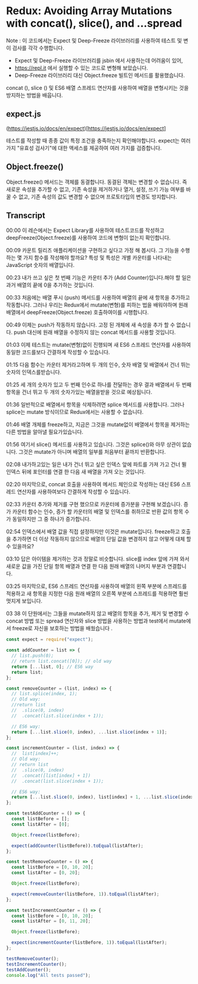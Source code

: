 # Redux: Avoiding Array Mutations with concat(), slice(), and ...spread

Note : 이 코드에서는 Expect 및 Deep-Freeze 라이브러리를 사용하여 테스트 및 변이 검사를 각각 수행합니다.

- Expect 및 Deep-Freeze 라이브러리를 jsbin 에서 사용하는데 어려움이 있어,
- https://repl.it 에서 실행할 수 있는 코드로 변형해 보았습니다.
- Deep-Freeze 라이브러리 대신 Object.freeze 빌트인 메서드를 활용했습니다.

concat (), slice () 및 ES6 배열 스프레드 연산자를 사용하여 배열을 변형시키는 것을 방지하는 방법을 배웁니다.

## expect.js

(https://jestjs.io/docs/en/expect)[https://jestjs.io/docs/en/expect]

테스트를 작성할 때 종종 값이 특정 조건을 충족하는지 확인해야합니다. expect는 여러 가지 "유효성 검사기"에 대한 액세스를 제공하여 여러 가지를 검증합니다.

## Object.freeze()

Object.freeze() 메서드는 객체를 동결합니다. 동결된 객체는 변경할 수 없습니다. 즉 새로운 속성을 추가할 수 없고, 기존 속성을 제거하거나 열거, 설정, 쓰기 가능 여부를 바꿀 수 없고, 기존 속성의 값도 변경할 수 없으며 프로토타입의 변경도 방지합니다.

## Transcript

00:00 이 레슨에서는 Expect Library를 사용하여 테스트코드를 작성하고 deepFreeze(Object.freeze)를 사용하여 코드에 변형이 없는지 확인합니다.

00:09 카운트 릴리즈 애플리케이션을 구현하고 싶다고 가정 해 봅시다. 그 기능을 수행하는 몇 가지 함수를 작성해야 할까요? 특성 및 특성은 개별 카운터를 나타내는 JavaScript 숫자의 배열입니다.

00:23 내가 쓰고 싶은 첫 번째 기능은 카운터 추가 (Add Counter)입니다.해야 할 일은 과거 배열의 끝에 0을 추가하는 것입니다.

00:33 처음에는 배열 푸시 (push) 메서드를 사용하여 배열의 끝에 새 항목을 추가하고 작동합니다. 그러나 우리는 Redux에서 mutate(변형)를 피하는 법을 배워야하며 원래 배열에서 deepFreeze(Object.freeze) 호출하여이를 시행합니다.

00:49 이제는 push가 작동하지 않습니다. 고정 된 개체에 새 속성을 추가 할 수 없습니다. push 대신에 원래 배열을 수정하지 않는 concat 메서드를 사용할 것입니다.

01:03 이제 테스트는 mutate(변형)없이 진행되며 새 ES6 스프레드 연산자를 사용하여 동일한 코드를보다 간결하게 작성할 수 있습니다.

01:15 다음 함수는 카운터 제거라고하며 두 개의 인수, 숫자 배열 및 배열에서 건너 뛰는 숫자의 인덱스를받습니다.

01:25 세 개의 숫자가 있고 두 번째 인수로 하나를 전달하는 경우 결과 배열에서 두 번째 항목을 건너 뛰고 두 개의 숫자가있는 배열을받을 것으로 예상됩니다.

01:36 일반적으로 배열에서 항목을 삭제하려면 splice 메서드를 사용합니다. 그러나 splice는 mutate 방식이므로 Redux에서는 사용할 수 없습니다.

01:46 배열 개체를 freeze하고, 지금은 그것을 mutate없이 배열에서 항목을 제거하는 다른 방법을 알아낼 필요가있습니다.

01:56 여기서 slice() 메서드를 사용하고 있습니다. 그것은 splice()와 아무 상관이 없습니다. 그것은 mutate가 아니며 배열의 일부를 처음부터 끝까지 반환합니다.

02:08 내가하고있는 일은 내가 건너 뛰고 싶은 인덱스 앞에 파트를 가져 가고 건너 뛸 인덱스 뒤에 포인터를 연결 한 다음 새 배열을 가져 오는 것입니다.

02:20 마지막으로, concat 호출을 사용하여 메서드 체인으로 작성하는 대신 ES6 스프레드 연산자를 사용하여보다 간결하게 작성할 수 있습니다.

02:33 카운터 추가와 제거를 구현 했으므로 카운터에 증가분을 구현해 보겠습니다. 증가 카운터 함수는 인수, 증가 할 카운터의 배열 및 인덱스를 취하므로 반환 값의 항목 수가 동일하지만 그 중 하나가 증가합니다.

02:54 인덱스에서 배열 값을 직접 설정하지만 이것은 mutate입니다. freeze하고 호출을 추가하면 더 이상 작동하지 않으므로 배열의 단일 값을 변경하지 않고 어떻게 대체 할 수 있을까요?

03:10 답은 아이템을 제거하는 것과 정말로 비슷합니다. slice를 index 앞에 가져 와서 새로운 값을 가진 단일 항목 배열과 연결 한 다음 원래 배열의 나머지 부분과 연결합니다.

03:25 마지막으로, ES6 스프레드 연산자를 사용하여 배열의 왼쪽 부분에 스프레드를 적용하고 새 항목을 지정한 다음 원래 배열의 오른쪽 부분에 스프레드를 적용하면 훨씬 멋지게 보입니다.

03 38 이 단원에서는 그들을 mutate하지 않고 배열의 항목을 추가, 제거 및 변경할 수 concat 방법 또는 spread 연산자와 slice 방법을 사용하는 방법과 test에서 mutate에서 freeze로 자신을 보호하는 방법을 배웠습니다 .

```js
const expect = require("expect");

const addCounter = list => {
  // list.push(0);
  // return list.concat([0]); // old way
  return [...list, 0]; // ES6 way
  return list;
};

const removeCounter = (list, index) => {
  // list.splice(index, 1);
  // Old way:
  //return list
  //  .slice(0, index)
  //  .concat(list.slice(index + 1));

  // ES6 way:
  return [...list.slice(0, index), ...list.slice(index + 1)];
};

const incrementCounter = (list, index) => {
  //  list[index]++;
  // Old way:
  // return list
  //  .slice(0, index)
  //  .concat([list[index] + 1])
  //  .concat(list.slice(index + 1));

  // ES6 way:
  return [...list.slice(0, index), list[index] + 1, ...list.slice(index + 1)];
};

const testAddCounter = () => {
  const listBefore = [];
  const listAfter = [0];

  Object.freeze(listBefore);

  expect(addCounter(listBefore)).toEqual(listAfter);
};

const testRemoveCounter = () => {
  const listBefore = [0, 10, 20];
  const listAfter = [0, 20];

  Object.freeze(listBefore);

  expect(removeCounter(listBefore, 1)).toEqual(listAfter);
};

const testIncrementCounter = () => {
  const listBefore = [0, 10, 20];
  const listAfter = [0, 11, 20];

  Object.freeze(listBefore);

  expect(incrementCounter(listBefore, 1)).toEqual(listAfter);
};

testRemoveCounter();
testIncrementCounter();
testAddCounter();
console.log("All tests passed");
```
